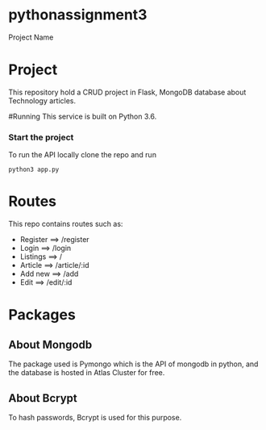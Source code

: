 # pythonassignment3
Project Name
# Project
This repository hold a CRUD project in Flask, MongoDB database about Technology articles.

#Running 
This service is built on Python 3.6.

### Start the project

To run the API locally clone the repo and run 
```
python3 app.py
```


# Routes
This repo contains routes such as:
- Register ==> /register
- Login ==> /login
- Listings ==> /
- Article ==> /article/:id
- Add new ==> /add
- Edit ==> /edit/:id 

# Packages
## About Mongodb 
The package used is Pymongo which is the API of mongodb in python, and the database is hosted in Atlas Cluster for free.

## About Bcrypt
To hash passwords, Bcrypt is used for this purpose.
